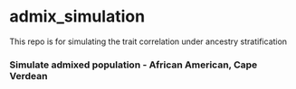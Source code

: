 # admix_simulation

This repo is for simulating the trait correlation under ancestry stratification

### Simulate admixed population - African American, Cape Verdean
